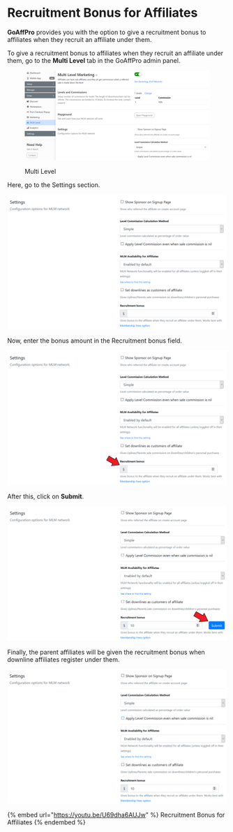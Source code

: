 # Recruitment Bonus for Affiliates

**GoAffPro** provides you with the option to give a recruitment bonus to affiliates when they recruit an affiliate under them.

To give a recruitment bonus to affiliates when they recruit an affiliate under them, go to the **Multi Level** tab in the GoAffPro admin panel.&#x20;

<figure><img src="../../../.gitbook/assets/image (3577).png" alt=""><figcaption><p>Multi Level</p></figcaption></figure>

Here, go to the Settings section.

![Settings](<../../../.gitbook/assets/image (2869).png>)

Now, enter the bonus amount in the Recruitment bonus field.

![Recruitment Bonus](<../../../.gitbook/assets/Screenshot 2020-09-15 230405.png>)

After this, click on **Submit**.

![Click on Submit](<../../../.gitbook/assets/Screenshot 2020-09-15 230825.png>)

Finally, the parent affiliates will be given the recruitment bonus when downline affiliates register under them.

![](<../../../.gitbook/assets/image (3218).png>)

{% embed url="https://youtu.be/U69dha6AUJw" %}
Recruitment Bonus for Affiliates
{% endembed %}
